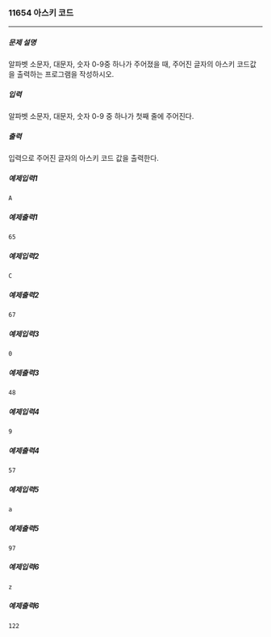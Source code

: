 ### 11654 아스키 코드 
***

##### 문제 설명

알파벳 소문자, 대문자, 숫자 0-9중 하나가 주어졌을 때, 주어진 글자의 아스키 코드값을 출력하는 프로그램을 작성하시오.
##### 입력
알파벳 소문자, 대문자, 숫자 0-9 중 하나가 첫째 줄에 주어진다.

##### 출력
입력으로 주어진 글자의 아스키 코드 값을 출력한다.

##### 예제입력1
```
A
```
##### 예제출력1
```
65
```

##### 예제입력2
```
C
```
##### 예제출력2
```
67
```

##### 예제입력3
```
0
```
##### 예제출력3
```
48
```

##### 예제입력4
```
9
```
##### 예제출력4
```
57
```

##### 예제입력5
```
a
```
##### 예제출력5
```
97
```

##### 예제입력6
```
z
```
##### 예제출력6
```
122
```